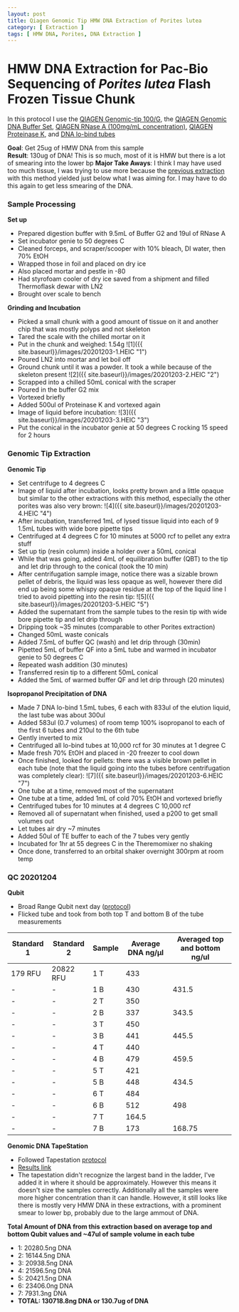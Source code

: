```yaml
---
layout: post
title: Qiagen Genomic Tip HMW DNA Extraction of Porites lutea
category: [ Extraction ]
tags: [ HMW DNA, Porites, DNA Extraction ]
---
```


# HMW DNA Extraction for Pac-Bio Sequencing of _Porites lutea_ Flash Frozen Tissue Chunk

In this protocol I use the [QIAGEN Genomic-tip 100/G](https://www.qiagen.com/us/products/discovery-and-translational-research/dna-rna-purification/dna-purification/genomic-dna/qiagen-genomic-tip-100g/#orderinginformation), the [QIAGEN Genomic DNA Buffer Set](https://www.qiagen.com/us/products/discovery-and-translational-research/dna-rna-purification/dna-purification/genomic-dna/blood-and-cell-culture-dna-midi-kit/#orderinginformation), [QIAGEN RNase A (100mg/mL concentration)](https://www.qiagen.com/us/products/discovery-and-translational-research/lab-essentials/enzymes/rnase-a/?clear=true#orderinginformation), [QIAGEN Proteinase K](https://www.qiagen.com/us/products/discovery-and-translational-research/lab-essentials/enzymes/qiagen-proteinase-k/?clear=true#orderinginformation), and [DNA lo-bind tubes](https://online-shop.eppendorf.us/US-en/Laboratory-Consumables-44512/Tubes-44515/DNA-LoBind-Tubes-PF-56252.html)

**Goal**: Get 25ug of HMW DNA from this sample       
**Result**: 130ug of DNA! This is so much, most of it is HMW but there is a lot of smearing into the lower bp
**Major Take Aways**: I think I may have used too much tissue, I was trying to use more because the [previous extraction](https://meschedl.github.io/MESPutnam_Open_Lab_Notebook/pm-hmw/) with this method yielded just below what I was aiming for. I may have to do this again to get less smearing of the DNA.

### Sample Processing

**Set up**

- Prepared digestion buffer with 9.5mL of Buffer G2 and 19ul of RNase A
- Set incubator genie to 50 degrees C
- Cleaned forceps, and scraper/scooper with 10% bleach, DI water, then 70% EtOH
- Wrapped those in foil and placed on dry ice
- Also placed mortar and pestle in -80
- Had styrofoam cooler of dry ice saved from a shipment and filled Thermoflask dewar with LN2
- Brought over scale to bench

**Grinding and Incubation**

- Picked a small chunk with a good amount of tissue on it and another chip that was mostly polyps and not skeleton
- Tared the scale with the chilled mortar on it
- Put in the chunk and weighed: 1.54g
![1]({{ site.baseurl}}/images/20201203-1.HEIC "1")
- Poured LN2 into mortar and let boil off
- Ground chunk until it was a powder. It took a while because of the skeleton present
![2]({{ site.baseurl}}/images/20201203-2.HEIC "2")
- Scrapped into a chilled 50mL conical with the scraper
- Poured in the buffer G2 mix
- Vortexed briefly
- Added 500ul of Proteinase K and vortexed again
- Image of liquid before incubation:
![3]({{ site.baseurl}}/images/20201203-3.HEIC "3")
- Put the conical in the incubator genie at 50 degrees C rocking 15 speed for 2 hours

### Genomic Tip Extraction

**Genomic Tip**

- Set centrifuge to 4 degrees C
- Image of liquid after incubation, looks pretty brown and a little opaque but similar to the other extractions with this method, especially the other porites was also very brown:
![4]({{ site.baseurl}}/images/20201203-4.HEIC "4")
- After incubation, transferred 1mL of lysed tissue liquid into each of 9 1.5mL tubes with wide bore pipette tips
- Centrifuged at 4 degrees C for 10 minutes at 5000 rcf to pellet any extra stuff
- Set up tip (resin column) inside a holder over a 50mL conical
- While that was going, added 4mL of equilibration buffer (QBT) to the tip and let drip through to the conical (took the 10 min)
- After centrifugation sample image, notice there was a sizable brown pellet of debris, the liquid was less opaque as well, however there did end up being some whispy opaque residue at the top of the liquid line I tried to avoid pipetting into the resin tip:
![5]({{ site.baseurl}}/images/20201203-5.HEIC "5")
- Added the supernatant from the sample tubes to the resin tip with  wide bore pipette tip and let drip through
- Dripping took ~35 minutes (comparable to other Porites extraction)
- Changed 50mL waste conicals
- Added 7.5mL of buffer QC (wash) and let drip through (30min)
- Pipetted 5mL of buffer QF into a 5mL tube and warmed in incubator genie to 50 degrees C
- Repeated wash addition (30 minutes)
- Transferred resin tip to a different 50mL conical
- Added the 5mL of warmed buffer QF and let drip through (20 minutes)

**Isopropanol Precipitation of DNA**

- Made 7 DNA lo-bind 1.5mL tubes, 6 each with 833ul of the elution liquid, the last tube was about 300ul
- Added 583ul (0.7 volumes) of room temp 100% isopropanol to each of the first 6 tubes and 210ul to the 6th tube
- Gently inverted to mix
- Centrifuged all lo-bind tubes at 10,000 rcf for 30 minutes at 1 degree C
- Made fresh 70% EtOH and placed in -20 freezer to cool down
- Once finished, looked for pellets: there was a visible brown pellet in each tube (note that the liquid going into the tubes before centrifugation was completely clear):
![7]({{ site.baseurl}}/images/20201203-6.HEIC "7")
- One tube at a time, removed most of the supernatant
- One tube at a time, added 1mL of cold 70% EtOH and vortexed briefly
- Centrifuged tubes for 10 minutes at 4 degrees C 10,000 rcf
- Removed all of supernatant when finished, used a p200 to get small volumes out
- Let tubes air dry ~7 minutes
- Added 50ul of TE buffer to each of the 7 tubes very gently
- Incubated for 1hr at 55 degrees C in the Theremomixer no shaking
- Once done, transferred to an orbital shaker overnight 300rpm at room temp

### QC 20201204

**Qubit**

- Broad Range Qubit next day ([protocol](https://github.com/meschedl/PPP-Lab-Resources/blob/master/Protocols/Qubit-Assay-Protocol.md))
- Flicked tube and took from both top T and bottom B of the tube measurements

|Standard 1|Standard 2|Sample|Average DNA ng/µl| Averaged top and bottom ng/ul|
|---|----|----|----|---|
|179 RFU|20822 RFU|1 T|433||
|-|-|1 B|430|431.5|
|-|-|2 T|350||
|-|-|2 B|337|343.5|
|-|-|3 T|450||
|-|-|3 B|441|445.5|
|-|-|4 T|440||
|-|-|4 B|479|459.5|
|-|-|5 T|421||
|-|-|5 B|448|434.5|
|-|-|6 T|484||
|-|-|6 B|512|498|
|-|-|7 T|164.5||
|-|-|7 B|173|168.75|

**Genomic DNA TapeStation**

- Followed Tapestation [protocol](https://meschedl.github.io/MESPutnam_Open_Lab_Notebook/DNA-Tapestation/)
- [Results link](https://github.com/meschedl/MESPutnam_Open_Lab_Notebook/blob/master/tapestation_pdfs/2020-12-03%20-%2010.25.56.pdf)
- The tapestation didn't recognize the largest band in the ladder, I've added it in where it should be approximately. However this means it doesn't size the samples correctly. Additionally all the samples were more higher concentration than it can handle. However, it still looks like there is mostly very HMW DNA in these extractions, with a prominent smear to lower bp, probably due to the large ammout of DNA.

**Total Amount of DNA from this extraction based on average top and bottom Qubit values and ~47ul of sample volume in each tube**
- 1: 20280.5ng DNA
- 2: 16144.5ng DNA
- 3: 20938.5ng DNA
- 4: 21596.5ng DNA
- 5: 20421.5ng DNA
- 6: 23406.0ng DNA
- 7: 7931.3ng DNA
- **TOTAL: 130718.8ng DNA or 130.7ug of DNA**
